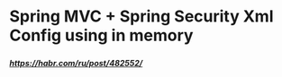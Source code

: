 # Spring MVC + Spring Security Xml Config using in memory
##### 				

##### https://habr.com/ru/post/482552/

